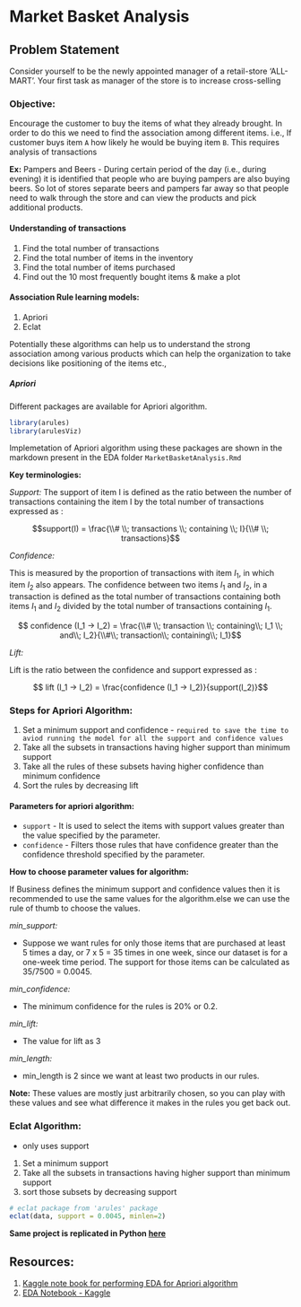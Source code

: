 # Market Basket Analysis

## Problem Statement

Consider yourself to be the newly appointed manager of a retail-store ‘ALL-MART’. Your first task as manager of the store is to increase cross-selling

### Objective:

Encourage the customer to buy the items of what they already brought. In order to do this we need to find the association among different items. i.e., If customer buys item `A` how likely he would be buying item `B`. This requires analysis of transactions

**Ex:** Pampers and Beers - During certain period of the day (i.e., during evening) it is identified that people who are buying pampers are also buying beers. So lot of stores separate beers and pampers far away so that people need to walk through the store and can view the products and pick additional products.

#### Understanding of transactions

1. Find the total number of transactions
2. Find the total number of items in the inventory
3. Find the total number of items purchased
4. Find out the 10 most frequently bought items & make a plot

#### Association Rule learning models:

1. Apriori
2. Eclat

Potentially these algorithms can help us to understand the strong association among various products which can help the organization to take decisions like positioning of the items etc.,

##### Apriori

Different packages are available for Apriori algorithm.

```r
library(arules)
library(arulesViz)
```

Implemetation of Apriori algorithm using these packages are shown in the markdown present in the EDA folder `MarketBasketAnalysis.Rmd`

**Key terminologies:**

_Support:_
The support of item I is defined as the ratio between the number of transactions containing the item I by the total number of transactions expressed as :

$$support(I) = \frac{\\# \\; transactions \\;  containing \\; I}{\\# \\;  transactions}$$

_Confidence:_

This is measured by the proportion of transactions with item $I_1$, in which item $I_2$ also appears. The confidence between two items $I_1$ and $I_2$, in a transaction is defined as the total number of transactions containing both items $I_1$ and $I_2$ divided by the total number of transactions containing $I_1$.

$$ confidence (I_1 -> I_2) = \frac{\\# \\; transaction \\; containing\\; I_1 \\; and\\; I_2}{\\#\\; transaction\\; containing\\; I_1}$$

_Lift:_

Lift is the ratio between the confidence and support expressed as :

$$ lift (I_1 -> I_2) = \frac{confidence (I_1 -> I_2)}{support(I_2)}$$

### Steps for Apriori Algorithm:

1. Set a minimum support and confidence - `required to save the time to aviod running the model for all the support and confidence values`
2. Take all the subsets in transactions having higher support than minimum support
3. Take all the rules of these subsets having higher confidence than minimum confidence
4. Sort the rules by decreasing lift

#### Parameters for apriori algorithm:

- `support` - It is used to select the items with support values greater than the value specified by the parameter.
- `confidence` - Filters those rules that have confidence greater than the confidence threshold specified by the parameter.

**How to choose parameter values for algorithm:**

If Business defines the minimum support and confidence values then it is recommended to use the same values for the algorithm.else we can use the rule of thumb to choose the values.

_min_support:_

- Suppose we want rules for only those items that are purchased at least 5 times a day, or 7 x 5 = 35 times in one week, since our dataset is for a one-week time period. The support for those items can be calculated as 35/7500 = 0.0045.

_min_confidence:_

- The minimum confidence for the rules is 20% or 0.2.

_min_lift:_

- The value for lift as 3

_min_length:_

- min_length is 2 since we want at least two products in our rules.

**Note:** These values are mostly just arbitrarily chosen, so you can play with these values and see what difference it makes in the rules you get back out.

### Eclat Algorithm:

- only uses support

1. Set a minimum support
2. Take all the subsets in transactions having higher support than minimum support
3. sort those subsets by decreasing support

```r
# eclat package from 'arules' package
eclat(data, support = 0.0045, minlen=2)
```

**Same project is replicated in Python [here](https://github.com/BharathKumarAI/Python-Training-Projects/tree/main/Market%20Basket%20Analysis)**

## Resources:

1. [Kaggle note book for performing EDA for Apriori algorithm](https://www.kaggle.com/code/xvivancos/market-basket-analysis/report)
2. [EDA Notebook - Kaggle](https://www.kaggle.com/code/philippsp/exploratory-analysis-instacart)
